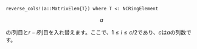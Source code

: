 ```
reverse_cols!(a::MatrixElem{T}) where T <: NCRingElement
```

$$
a
$$

の$i$列目と$r - i$列目を入れ替えます。ここで、$1 \leq i \leq c/2$であり、$c$は$a$の列数です。
